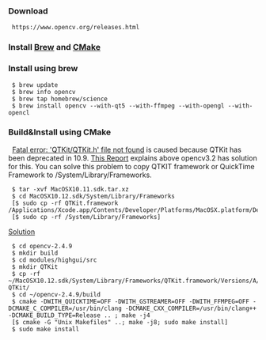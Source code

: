 ### Download

     https://www.opencv.org/releases.html
  
### Install [Brew](https://github.com/gustavkkk/frequently-used-cmds/blob/master/HomeBrew.md) and [CMake]()

### Install using brew 

     $ brew update 
     $ brew info opencv 
     $ brew tap homebrew/science 
     $ brew install opencv --with-qt5 --with-ffmpeg --with-opengl --with-opencl      

### Build&Install using CMake

   [Fatal error: 'QTKit/QTKit.h' file not found](https://stackoverflow.com/questions/39735485/opencv-installation-failure-due-to-qtkit) is caused because QTKit has been deprecated in 10.9. [This Report](https://www.pyimagesearch.com/2016/11/28/macos-install-opencv-3-and-python-2-7/) explains above opencv3.2 has solution for this. You can solve this problem to copy QTKIT framework or QuickTime Framework to /System/Library/Frameworks.
     
     $ tar -xvf MacOSX10.11.sdk.tar.xz
     $ cd MacOSX10.12.sdk/System/Library/Frameworks
     [$ sudo cp -rf QTKit.framework /Applications/Xcode.app/Contents/Developer/Platforms/MacOSX.platform/Developer/SDKs/MacOSX.sdk/System/Library/Frameworks/]
     [$ sudo cp -rf /System/Library/Frameworks]
     
   [Solution](https://stackoverflow.com/questions/39590741/fatal-error-qtkit-qtkit-h-file-not-found-when-i-build-opencv-on-mac)

     $ cd opencv-2.4.9
     $ mkdir build
     $ cd modules/highgui/src
     $ mkdir QTKit
     $ cp -rf ~/MacOSX10.12.sdk/System/Library/Frameworks/QTKit.framework/Versions/A/Headers/*.* QTKit/
     $ cd ~/opencv-2.4.9/build
     $ cmake -DWITH_QUICKTIME=OFF -DWITH_GSTREAMER=OFF -DWITH_FFMPEG=OFF -DCMAKE_C_COMPILER=/usr/bin/clang -DCMAKE_CXX_COMPILER=/usr/bin/clang++ -DCMAKE_BUILD_TYPE=Release .. ; make -j4
     [$ cmake -G "Unix Makefiles" ..; make -j8; sudo make install]
     $ sudo make install

